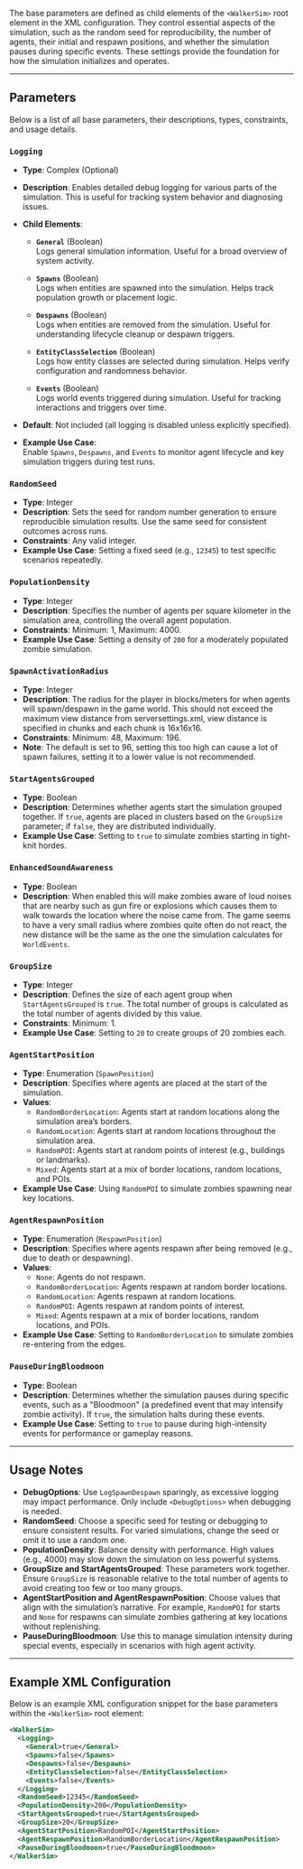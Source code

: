 The base parameters are defined as child elements of the `<WalkerSim>` root element in the XML configuration. They control essential aspects of the simulation, such as the random seed for reproducibility, the number of agents, their initial and respawn positions, and whether the simulation pauses during specific events. These settings provide the foundation for how the simulation initializes and operates.

---

## Parameters

Below is a list of all base parameters, their descriptions, types, constraints, and usage details.

### `Logging`

- **Type**: Complex (Optional)  
- **Description**: Enables detailed debug logging for various parts of the simulation. This is useful for tracking system behavior and diagnosing issues.

- **Child Elements**:

    - **`General`** (Boolean)  
      Logs general simulation information. Useful for a broad overview of system activity.

    - **`Spawns`** (Boolean)  
      Logs when entities are spawned into the simulation. Helps track population growth or placement logic.

    - **`Despawns`** (Boolean)  
      Logs when entities are removed from the simulation. Useful for understanding lifecycle cleanup or despawn triggers.

    - **`EntityClassSelection`** (Boolean)  
      Logs how entity classes are selected during simulation. Helps verify configuration and randomness behavior.

    - **`Events`** (Boolean)  
      Logs world events triggered during simulation. Useful for tracking interactions and triggers over time.

- **Default**: Not included (all logging is disabled unless explicitly specified).

- **Example Use Case**:  
  Enable `Spawns`, `Despawns`, and `Events` to monitor agent lifecycle and key simulation triggers during test runs.

### `RandomSeed`

- **Type**: Integer  
- **Description**: Sets the seed for random number generation to ensure reproducible simulation results. Use the same seed for consistent outcomes across runs.  
- **Constraints**: Any valid integer.  
- **Example Use Case**: Setting a fixed seed (e.g., `12345`) to test specific scenarios repeatedly.

### `PopulationDensity`

- **Type**: Integer
- **Description**: Specifies the number of agents per square kilometer in the simulation area, controlling the overall agent population.
- **Constraints**: Minimum: 1, Maximum: 4000.
- **Example Use Case**: Setting a density of `200` for a moderately populated zombie simulation.

### `SpawnActivationRadius`

- **Type**: Integer
- **Description**: The radius for the player in blocks/meters for when agents will spawn/despawn in the game world. This should not exceed the maximum view distance from serversettings.xml, view distance is specified in chunks and each chunk is 16x16x16.
- **Constraints**: Minimum: 48, Maximum: 196.
- **Note**: The default is set to 96, setting this too high can cause a lot of spawn failures, setting it to a lower value is not recommended. 

### `StartAgentsGrouped`

- **Type**: Boolean
- **Description**: Determines whether agents start the simulation grouped together. If `true`, agents are placed in clusters based on the `GroupSize` parameter; if `false`, they are distributed individually.
- **Example Use Case**: Setting to `true` to simulate zombies starting in tight-knit hordes.

### `EnhancedSoundAwareness`

- **Type**: Boolean
- **Description**: When enabled this will make zombies aware of loud noises that are nearby such as gun fire or explosions which causes them to walk towards
the location where the noise came from. The game seems to have a very small radius where zombies quite often do not react, the new distance will be the same as
the one the simulation calculates for `WorldEvents`.

### `GroupSize`

- **Type**: Integer
- **Description**: Defines the size of each agent group when `StartAgentsGrouped` is `true`. The total number of groups is calculated as the total number of agents divided by this value.
- **Constraints**: Minimum: 1.
- **Example Use Case**: Setting to `20` to create groups of 20 zombies each.

### `AgentStartPosition`

- **Type**: Enumeration (`SpawnPosition`)
- **Description**: Specifies where agents are placed at the start of the simulation.
- **Values**:
  - `RandomBorderLocation`: Agents start at random locations along the simulation area’s borders.
  - `RandomLocation`: Agents start at random locations throughout the simulation area.
  - `RandomPOI`: Agents start at random points of interest (e.g., buildings or landmarks).
  - `Mixed`: Agents start at a mix of border locations, random locations, and POIs.
- **Example Use Case**: Using `RandomPOI` to simulate zombies spawning near key locations.

### `AgentRespawnPosition`

- **Type**: Enumeration (`RespawnPosition`)
- **Description**: Specifies where agents respawn after being removed (e.g., due to death or despawning).
- **Values**:
  - `None`: Agents do not respawn.
  - `RandomBorderLocation`: Agents respawn at random border locations.
  - `RandomLocation`: Agents respawn at random locations.
  - `RandomPOI`: Agents respawn at random points of interest.
  - `Mixed`: Agents respawn at a mix of border locations, random locations, and POIs.
- **Example Use Case**: Setting to `RandomBorderLocation` to simulate zombies re-entering from the edges.

### `PauseDuringBloodmoon`

- **Type**: Boolean
- **Description**: Determines whether the simulation pauses during specific events, such as a "Bloodmoon" (a predefined event that may intensify zombie activity). If `true`, the simulation halts during these events.
- **Example Use Case**: Setting to `true` to pause during high-intensity events for performance or gameplay reasons.

---

## Usage Notes

- **DebugOptions**: Use `LogSpawnDespawn` sparingly, as excessive logging may impact performance. Only include `<DebugOptions>` when debugging is needed.
- **RandomSeed**: Choose a specific seed for testing or debugging to ensure consistent results. For varied simulations, change the seed or omit it to use a random one.
- **PopulationDensity**: Balance density with performance. High values (e.g., 4000) may slow down the simulation on less powerful systems.
- **GroupSize and StartAgentsGrouped**: These parameters work together. Ensure `GroupSize` is reasonable relative to the total number of agents to avoid creating too few or too many groups.
- **AgentStartPosition and AgentRespawnPosition**: Choose values that align with the simulation’s narrative. For example, `RandomPOI` for starts and `None` for respawns can simulate zombies gathering at key locations without replenishing.
- **PauseDuringBloodmoon**: Use this to manage simulation intensity during special events, especially in scenarios with high agent activity.

---

## Example XML Configuration

Below is an example XML configuration snippet for the base parameters within the `<WalkerSim>` root element:

```xml
<WalkerSim>
  <Logging>
    <General>true</General>
    <Spawns>false</Spawns>
    <Despawns>false</Despawns>
    <EntityClassSelection>false</EntityClassSelection>
    <Events>false</Events>
  </Logging>
  <RandomSeed>12345</RandomSeed>
  <PopulationDensity>200</PopulationDensity>
  <StartAgentsGrouped>true</StartAgentsGrouped>
  <GroupSize>20</GroupSize>
  <AgentStartPosition>RandomPOI</AgentStartPosition>
  <AgentRespawnPosition>RandomBorderLocation</AgentRespawnPosition>
  <PauseDuringBloodmoon>true</PauseDuringBloodmoon>
</WalkerSim>
```